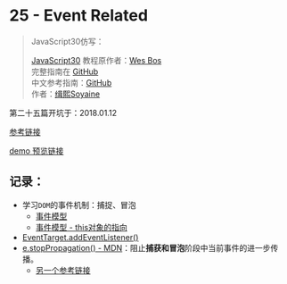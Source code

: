 # 25 - Event Related

> JavaScript30仿写：
>
> [JavaScript30](https://javascript30.com) 教程原作者：[Wes Bos](https://github.com/wesbos)    
> 完整指南在 [GitHub](https://github.com/soyaine/JavaScript30)  
> 中文参考指南：[GitHub](https://github.com/soyaine/JavaScript30)  
> 作者：[缉熙Soyaine](https://github.com/soyaine)

第二十五篇开坑于：2018.01.12

[参考链接](https://github.com/soyaine/JavaScript30/tree/master/25%20-%20Event%20Related)

[demo 预览链接](https://hehe1111.github.io/js_demo/js30/25%20-%20Event%20Related/)

## 记录：
- 学习`DOM`的事件机制：捕捉、冒泡
    - [事件模型](http://javascript.ruanyifeng.com/dom/event.html)
    - [事件模型 - this对象的指向](http://javascript.ruanyifeng.com/dom/event.html#toc8)
- [EventTarget.addEventListener()](https://developer.mozilla.org/zh-CN/docs/Web/API/EventTarget/addEventListener)
- [e.stopPropagation() - MDN](https://developer.mozilla.org/zh-CN/docs/Web/API/Event/stopPropagation)：阻止**捕获和冒泡**阶段中当前事件的进一步传播。
    - [另一个参考链接](http://javascript.ruanyifeng.com/dom/event.html#toc18)
